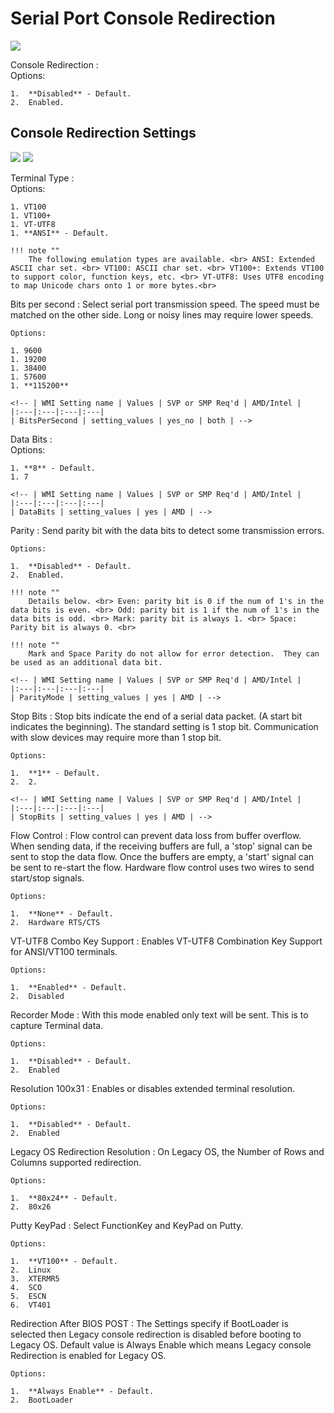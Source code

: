 # Serial Port Console Redirection #

![](https://cdrt.github.io/mk_docs/ref/bios/settings/thinkstation/img/ts_serialport.PNG)
<!--![](https://cdrt.github.io/mk_docs/ref/bios/settings/thinkstation/img
   /amd_serialportconsoleredirection.png)-->

Console Redirection
:	
	Options:

	1.  **Disabled** - Default.
	2.  Enabled.
	

## Console Redirection Settings

![](https://cdrt.github.io/mk_docs/ref/bios/settings/thinkstation/img/ts_consolerd1.PNG)
![](https://cdrt.github.io/mk_docs/ref/bios/settings/thinkstation/img/ts_consolerd2.PNG)

<!--![](https://cdrt.github.io/mk_docs/ref/bios/settings/thinkstation/img
   /amd_consoleredirectionsettings.png)-->

Terminal Type
:	
	Options:

	1. VT100
	1. VT100+
	1. VT-UTF8
	1. **ANSI** - Default.

	!!! note ""
		The following emulation types are available. <br> ANSI: Extended ASCII char set. <br> VT100: ASCII char set. <br> VT100+: Extends VT100 to support color, function keys, etc. <br> VT-UTF8: Uses UTF8 encoding to map Unicode chars onto 1 or more bytes.<br> 

<!-- | WMI Setting name | Values | SVP or SMP Req'd | AMD/Intel |
|:---|:---|:---|:---|
| ConsoleRedirection | setting_values | yes_no | both | -->



Bits per second
:	Select serial port transmission speed. The speed must be matched on the other side. Long or noisy lines may require lower speeds.

	Options:

	1. 9600
	1. 19200
	1. 38400
	1. 57600
	1. **115200**

	<!-- | WMI Setting name | Values | SVP or SMP Req'd | AMD/Intel |
	|:---|:---|:---|:---|
	| BitsPerSecond | setting_values | yes_no | both | -->



Data Bits
:	
	Options:

	1. **8** - Default.
	1. 7

	<!-- | WMI Setting name | Values | SVP or SMP Req'd | AMD/Intel |
	|:---|:---|:---|:---|
	| DataBits | setting_values | yes | AMD | -->



Parity
:	Send parity bit with the data bits to detect some transmission errors.

	Options:

	1.  **Disabled** - Default.
	2.  Enabled.

	!!! note ""
		Details below. <br> Even: parity bit is 0 if the num of 1's in the data bits is even. <br> Odd: parity bit is 1 if the num of 1's in the data bits is odd. <br> Mark: parity bit is always 1. <br> Space: Parity bit is always 0. <br> 

	!!! note ""
		Mark and Space Parity do not allow for error detection.  They can be used as an additional data bit.

	<!-- | WMI Setting name | Values | SVP or SMP Req'd | AMD/Intel |
	|:---|:---|:---|:---|
	| ParityMode | setting_values | yes | AMD | -->



Stop Bits
:	Stop bits indicate the end of a serial data packet. (A start bit indicates the beginning). The standard setting is 1 stop bit. Communication with slow devices may require more than 1 stop bit.

	Options:

	1.  **1** - Default.
	2.  2.

	<!-- | WMI Setting name | Values | SVP or SMP Req'd | AMD/Intel |
	|:---|:---|:---|:---|
	| StopBits | setting_values | yes | AMD | -->



Flow Control
:	Flow control can prevent data loss from buffer overflow. When sending data, if the receiving buffers are full, a 'stop' signal can be sent to stop the data flow. Once the buffers are empty, a 'start' signal can be sent to re-start the flow. Hardware flow control uses two wires to send start/stop signals.

	Options:

	1.  **None** - Default.
	2.  Hardware RTS/CTS
	

VT-UTF8 Combo Key Support
:	Enables VT-UTF8 Combination Key Support for ANSI/VT100 terminals.

	Options:

	1.  **Enabled** - Default.
	2.  Disabled
	

Recorder Mode
:	With this mode enabled only text will be sent. This is to capture Terminal data.

	Options:

	1.  **Disabled** - Default.
	2.  Enabled
	

Resolution 100x31
:	Enables or disables extended terminal resolution.

	Options:

	1.  **Disabled** - Default.
	2.  Enabled


Legacy OS Redirection Resolution
:	On Legacy OS, the Number of Rows and Columns supported redirection.

	Options:

	1.  **80x24** - Default.
	2.  80x26


Putty KeyPad
:	Select FunctionKey and KeyPad on Putty.

	Options:

	1.  **VT100** - Default.
	2.  Linux
	3.  XTERMR5
	4.  SCO
	5.  ESCN
	6.  VT401


Redirection After BIOS POST
:	The Settings specify if BootLoader is selected then Legacy console redirection is disabled before booting to Legacy OS. Default value is Always Enable which means Legacy console Redirection is enabled for Legacy OS.

	Options:

	1.  **Always Enable** - Default.
	2.  BootLoader

